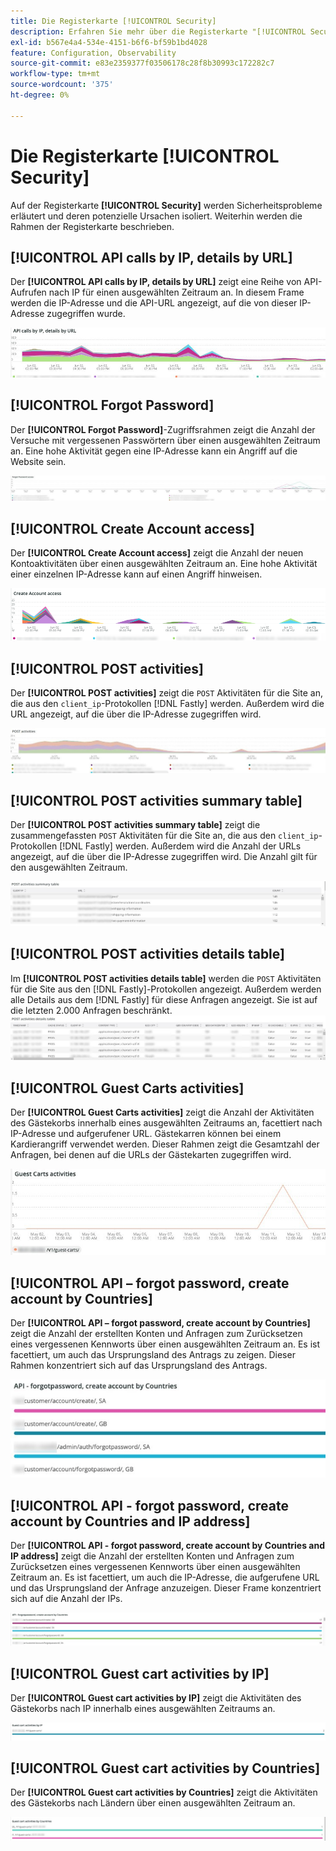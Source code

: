 ```yaml
---
title: Die Registerkarte [!UICONTROL Security]
description: Erfahren Sie mehr über die Registerkarte "[!UICONTROL Security]" von [!DNL Observation for Adobe Commerce].
exl-id: b567e4a4-534e-4151-b6f6-bf59b1bd4028
feature: Configuration, Observability
source-git-commit: e83e2359377f03506178c28f8b30993c172282c7
workflow-type: tm+mt
source-wordcount: '375'
ht-degree: 0%

---
```


# Die Registerkarte [!UICONTROL Security]

Auf der Registerkarte **[!UICONTROL Security]** werden Sicherheitsprobleme erläutert und deren potenzielle Ursachen isoliert. Weiterhin werden die Rahmen der Registerkarte beschrieben.

## [!UICONTROL API calls by IP, details by URL]

Der **[!UICONTROL API calls by IP, details by URL]** zeigt eine Reihe von API-Aufrufen nach IP für einen ausgewählten Zeitraum an. In diesem Frame werden die IP-Adresse und die API-URL angezeigt, auf die von dieser IP-Adresse zugegriffen wurde.

![API-Aufrufe nach IP](../../assets/tools/observation-for-adobe-commerce/calls-by-ip.jpg)

## [!UICONTROL Forgot Password]

Der **[!UICONTROL Forgot Password]**-Zugriffsrahmen zeigt die Anzahl der Versuche mit vergessenen Passwörtern über einen ausgewählten Zeitraum an. Eine hohe Aktivität gegen eine IP-Adresse kann ein Angriff auf die Website sein.

![Kennwort vergessen](../../assets/tools/observation-for-adobe-commerce/forgot-password.jpg)

## [!UICONTROL Create Account access]

Der **[!UICONTROL Create Account access]** zeigt die Anzahl der neuen Kontoaktivitäten über einen ausgewählten Zeitraum an. Eine hohe Aktivität einer einzelnen IP-Adresse kann auf einen Angriff hinweisen.

![create-account-access](../../assets/tools/observation-for-adobe-commerce/create-account-access.png)

## [!UICONTROL POST activities]

Der **[!UICONTROL POST activities]** zeigt die `POST` Aktivitäten für die Site an, die aus den `client_ip`-Protokollen [!DNL Fastly] werden. Außerdem wird die URL angezeigt, auf die über die IP-Adresse zugegriffen wird.

![NACH-Aktivitäten](../../assets/tools/observation-for-adobe-commerce/POST-activities.jpg)

## [!UICONTROL POST activities summary table]

Der **[!UICONTROL POST activities summary table]** zeigt die zusammengefassten `POST` Aktivitäten für die Site an, die aus den `client_ip`-Protokollen [!DNL Fastly] werden. Außerdem wird die Anzahl der URLs angezeigt, auf die über die IP-Adresse zugegriffen wird. Die Anzahl gilt für den ausgewählten Zeitraum.

![POST-activities-summary](../../assets/tools/observation-for-adobe-commerce/POST-activities-summary.jpg)

## [!UICONTROL POST activities details table]

Im **[!UICONTROL POST activities details table]** werden die `POST` Aktivitäten für die Site aus den [!DNL Fastly]-Protokollen angezeigt. Außerdem werden alle Details aus dem [!DNL Fastly] für diese Anfragen angezeigt. Sie ist auf die letzten 2.000 Anfragen beschränkt.
![POST-activities-details](../../assets/tools/observation-for-adobe-commerce/POST-activities-details.jpg)

## [!UICONTROL Guest Carts activities]

Der **[!UICONTROL Guest Carts activities]** zeigt die Anzahl der Aktivitäten des Gästekorbs innerhalb eines ausgewählten Zeitraums an, facettiert nach IP-Adresse und aufgerufener URL. Gästekarren können bei einem Kardierangriff verwendet werden. Dieser Rahmen zeigt die Gesamtzahl der Anfragen, bei denen auf die URLs der Gästekarten zugegriffen wird.

![guest-carts-activities](../../assets/tools/observation-for-adobe-commerce/guest-carts-activities.jpg)

## [!UICONTROL API – forgot password, create account by Countries]

Der **[!UICONTROL API – forgot password, create account by Countries]** zeigt die Anzahl der erstellten Konten und Anfragen zum Zurücksetzen eines vergessenen Kennworts über einen ausgewählten Zeitraum an. Es ist facettiert, um auch das Ursprungsland des Antrags zu zeigen. Dieser Rahmen konzentriert sich auf das Ursprungsland des Antrags.

![api-forgot-countries](../../assets/tools/observation-for-adobe-commerce/api-forgot-countries.jpg)

## [!UICONTROL API - forgot password, create account by Countries and IP address]

Der **[!UICONTROL API - forgot password, create account by Countries and IP address]** zeigt die Anzahl der erstellten Konten und Anfragen zum Zurücksetzen eines vergessenen Kennworts über einen ausgewählten Zeitraum an. Es ist facettiert, um auch die IP-Adresse, die aufgerufene URL und das Ursprungsland der Anfrage anzuzeigen. Dieser Frame konzentriert sich auf die Anzahl der IPs.

![api-forgot-countries-ip](../../assets/tools/observation-for-adobe-commerce/api-forgot-countries-ip.png)

## [!UICONTROL Guest cart activities by IP]

Der **[!UICONTROL Guest cart activities by IP]** zeigt die Aktivitäten des Gästekorbs nach IP innerhalb eines ausgewählten Zeitraums an.

![guest-cart-ip](../../assets/tools/observation-for-adobe-commerce/guest-cart-ip.png)

## [!UICONTROL Guest cart activities by Countries]

Der **[!UICONTROL Guest cart activities by Countries]** zeigt die Aktivitäten des Gästekorbs nach Ländern über einen ausgewählten Zeitraum an.

![guest-cart-country](../../assets/tools/observation-for-adobe-commerce/guest-cart-country.png)

